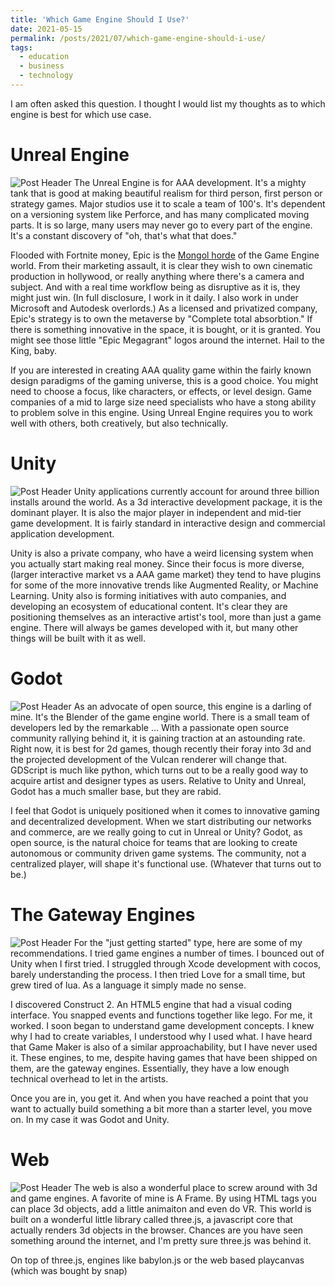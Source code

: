 ```yaml
---
title: 'Which Game Engine Should I Use?'
date: 2021-05-15
permalink: /posts/2021/07/which-game-engine-should-i-use/
tags:
  - education
  - business
  - technology
---
```

I am often asked this question. I thought I would list my thoughts as to which engine is best for which use case.

Unreal Engine
=====
![Post Header](https://nyeguy.github.io/images/one.jpg)
The Unreal Engine is for AAA development. It's a mighty tank that is good at making beautiful realism for third person, first person or strategy games. Major studios use it to scale a team of 100's. It's dependent on a versioning system like Perforce, and has many complicated moving parts. It is so large, many users may never go to every part of the engine. It's a constant discovery of "oh, that's what that does."

Flooded with Fortnite money, Epic is the [Mongol horde](https://nyeguy.github.io/posts/2020/05/five-rules-ghengis-kahn/) of the Game Engine world. From their marketing assault, it is clear they wish to own cinematic production in hollywood, or really anything where there's a camera and subject. And with a real time workflow being as disruptive as it is, they might just win. (In full disclosure, I work in it daily. I also work in under Microsoft and Autodesk overlords.) As a licensed and privatized company, Epic's strategy is to own the metaverse by "Complete total absorbtion." If there is something innovative in the space, it is bought, or it is granted. You might see those little "Epic Megagrant" logos around the internet. Hail to the King, baby.

If you are interested in creating AAA quality game within the fairly known design paradigms of the gaming universe, this is a good choice. You might need to choose a focus, like characters, or effects, or level design. Game companies of a mid to large size need specialists who have a stong ability to problem solve in this engine. Using Unreal Engine requires you to work well with others, both creatively, but also technically.


Unity
=====
![Post Header](https://nyeguy.github.io/images/one.jpg)
Unity applications currently account for around three billion installs around the world. As a 3d interactive development package, it is the dominant player. It is also the major player in independent and mid-tier game development. It is fairly standard in interactive design and commercial application development.

Unity is also a private company, who have a weird licensing system when you actually start making real money. Since their focus is more diverse, (larger interactive market vs a AAA game market) they tend to have plugins for some of the more innovative trends like Augmented Reality, or Machine Learning. Unity also is forming initiatives with auto companies, and developing an ecosystem of educational content. It's clear they are positioning themselves as an interactive artist's tool, more than just a game engine. There will always be games developed with it, but many other things will be built with it as well.

Godot
=====
![Post Header](https://nyeguy.github.io/images/one.jpg)
As an advocate of open source, this engine is a darling of mine. It's the Blender of the game engine world. There is a small team of developers led by the remarkable ... With a passionate open source community rallying behind it, it is gaining traction at an astounding rate. Right now, it is best for 2d games, though recently their foray into 3d and the projected development of the Vulcan renderer will change that.  GDScript is much like python, which turns out to be a really good way to acquire artist and designer types as users. Relative to Unity and Unreal, Godot has a much smaller base, but they are rabid.

I feel that Godot is uniquely positioned when it comes to innovative gaming and decentralized development. When we start distributing our networks and commerce, are we really going to cut in Unreal or Unity? Godot, as open source, is the natural choice for teams that are looking to create autonomous or community driven game systems. The community, not a centralized player, will shape it's functional use. (Whatever that turns out to be.)

The Gateway Engines
=====
![Post Header](https://nyeguy.github.io/images/one.jpg)
For the "just getting started" type, here are some of my recommendations. I tried game engines a number of times. I bounced out of Unity when I first tried. I struggled through Xcode development with cocos, barely understanding the process. I then tried Love for a small time, but grew tired of lua. As a language it simply made no sense.

I discovered Construct 2. An HTML5 engine that had a visual coding interface. You snapped events and functions together like lego. For me, it worked. I soon began to understand game development concepts. I knew why I had to create variables, I understood why I used what.
I have heard that Game Maker is also of a similar approachability, but I have never used it. These engines, to me, despite having games that have been shipped on them, are the gateway engines. Essentially, they have a low enough technical overhead to let in the artists.

Once you are in, you get it. And when you have reached a point that you want to actually build something a bit more than a starter level, you move on. In my case it was Godot and Unity.

Web
=====
![Post Header](https://nyeguy.github.io/images/one.jpg)
The web is also a wonderful place to screw around with 3d and game engines. A favorite of mine is A Frame. By using HTML tags you can place 3d objects, add a little animaiton and even do VR. This world is built on a wonderful little library called three.js, a javascript core that actually renders 3d objects in the browser. Chances are you have seen something around the internet, and I'm pretty sure three.js was behind it.

On top of three.js, engines like babylon.js or the web based playcanvas (which was bought by snap)
